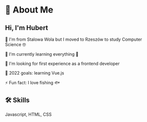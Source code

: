 
# 🚀 About Me



## Hi, I'm Hubert

🏡 I'm from Stalowa Wola but I moved to Rzeszów to study Computer Science 🤓

🧠 I'm currently learning everything 🤪

👀 I'm looking for first experience as a frontend developer

🥅 2022 goals: learning Vue.js 

⚡️ Fun fact: I love fishing 🐟




## 🛠 Skills
Javascript, HTML, CSS

